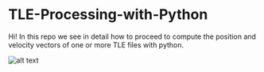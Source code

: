 # TLE-Processing-with-Python
Hi! In this repo we see in detail how to proceed to compute the position and velocity vectors of one or more TLE files with python.


![alt text](https://github.com/joctet/TLE-Processing-with-Python/blob/tle_image.jpg?raw=true)
